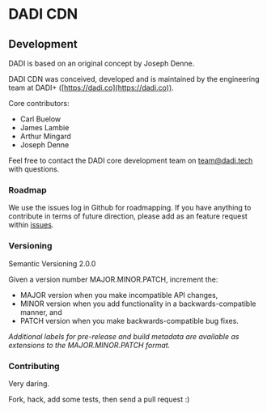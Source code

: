# DADI CDN

## Development

DADI is based on an original concept by Joseph Denne.

DADI CDN was conceived, developed and is maintained by the engineering team at DADI+ ([https://dadi.co](https://dadi.co)).

Core contributors:

* Carl Buelow
* James Lambie
* Arthur Mingard
* Joseph Denne

Feel free to contact the DADI core development team on team@dadi.tech with questions.

### Roadmap

We use the issues log in Github for roadmapping. If you have anything to contribute in terms of future direction, please add as an feature request within [issues](https://github.com/dadi/cdn/issues).

### Versioning

Semantic Versioning 2.0.0

Given a version number MAJOR.MINOR.PATCH, increment the:

* MAJOR version when you make incompatible API changes,
* MINOR version when you add functionality in a backwards-compatible manner, and
* PATCH version when you make backwards-compatible bug fixes.

_Additional labels for pre-release and build metadata are available as extensions to the MAJOR.MINOR.PATCH format._

### Contributing

Very daring.

Fork, hack, add some tests, then send a pull request :)
